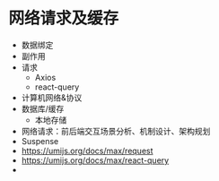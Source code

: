 # 网络请求及缓存

- 数据绑定
- 副作用
- 请求
  - Axios
  - react-query
- 计算机网络&协议
- 数据库/缓存
  - 本地存储
- 网络请求：前后端交互场景分析、机制设计、架构规划
- Suspense
- https://umijs.org/docs/max/request
- https://umijs.org/docs/max/react-query
- 